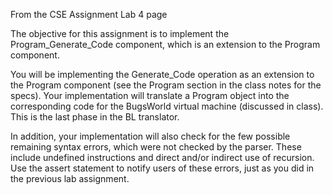 From the CSE Assignment Lab 4 page

The objective for this assignment is to implement the Program_Generate_Code component, which is an extension to the Program component.

You will be implementing the Generate_Code operation as an extension to the Program component (see the Program section in the class notes for the specs). Your implementation will translate a Program object into the corresponding code for the BugsWorld virtual machine (discussed in class). This is the last phase in the BL translator.

In addition, your implementation will also check for the few possible remaining syntax errors, which were not checked by the parser. These include undefined instructions and direct and/or indirect use of recursion. Use the assert statement to notify users of these errors, just as you did in the previous lab assignment.

